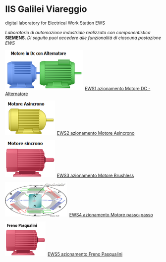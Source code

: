 # IIS Galilei Viareggio
digital laboratory for Electrical Work Station EWS

*Laboratorio di automazione industriale realizzato con componentistica* **SIEMENS**.
*Di seguito puoi accedere alle funzionalità di ciascuna postazione EWS*

<img src="image/acdcmachine.png" width="250" height="130">&ensp;[EWS1 azionamento Motore DC - Alternatore](/ews1.md)

<img src="image/asincrono.png" width="160" height="110">&ensp;[EWS2 azionamento Motore Asincrono](/ews2.md)

<img src="image/sincrono.png" width="160" height="120">&ensp;[EWS3 azionamento Motore Brushless](/ews3.md)

<img src="image/stepper.png" width="200" height="110">&ensp;[EWS4 azionamento Motore passo-passo](/ews4.md)

<img src="image/pasqualini.png" width="130" height="110">&ensp;[EWS5 azionamento Freno Pasqualini](/ews5.md)


